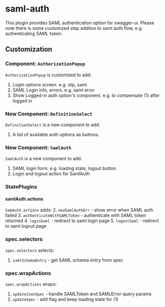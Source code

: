 # saml-auth

This plugin provides SAML authentication option for swagger-ui. Please note there is some customized step addtion to saml auth flow, e.g. authenticating SAML token.

## Customization

### Component: `AuthorizationPopup`

`AuthorizationPopup` is customized to add:
1. Login options screen.  e.g. otp, saml
2. SAML Login info, errors. e.g. saml error
3. Show Logged-in auth option's component. e.g. to compensate (1) after logged in

### New Component: `DefinitionSelect`

`DefinitionSelect` is a new component to add:
1. A list of available auth options as buttons.

### New Component: `SamlAuth`

`SamlAuth` is a new component to add:
1. SAML login form. e.g. loading state, logout button.
2. Login and logout action for SamlAuth

### StatePlugins

#### samlAuth.actions

`SamAuth.actions` adds:
2. `newSamlAuthErr` - show error when SAML auth failed
3. `authenticateWithSAMLToken` - authenticate with SAML token returned
4. `loginSaml` - redirect to saml login page
5. `logoutSaml` - redirect to saml logout page

### spec.selectors

`spec.selectors` selects:
1. `samlSchemaEntry` - get SAML schema entry from spec

### spec.wrapActions

`spec.wrapActions` wraps:
1. `updateJsonSpec` - handle SAMLToken and SAMLError query params
2. `updateSpec` - add flag and keep loading state for (1)



